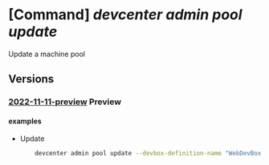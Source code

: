 # [Command] _devcenter admin pool update_

Update a machine pool

## Versions

### [2022-11-11-preview](/Resources/mgmt-plane/L3N1YnNjcmlwdGlvbnMve30vcmVzb3VyY2Vncm91cHMve30vcHJvdmlkZXJzL21pY3Jvc29mdC5kZXZjZW50ZXIvcHJvamVjdHMve30vcG9vbHMve30=/2022-11-11-preview.xml) **Preview**

<!-- mgmt-plane /subscriptions/{}/resourcegroups/{}/providers/microsoft.devcenter/projects/{}/pools/{} 2022-11-11-preview -->

#### examples

- Update
    ```bash
        devcenter admin pool update --devbox-definition-name "WebDevBox2" --pool-name "{poolName}" --project-name "{projectName}" --resource-group "rg1"
    ```
